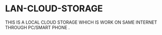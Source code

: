 # LAN-CLOUD-STORAGE
THIS IS A LOCAL CLOUD STORAGE WHICH IS WORK ON SAME INTERNET THROUGH PC/SMART PHONE .
